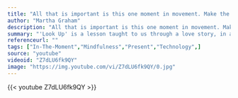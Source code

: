 ```yaml
---
title: "All that is important is this one moment in movement. Make the moment important, vital, and worth living. Do not let it slip away unnoticed and unused."
author: "Martha Graham"
description: "All that is important is this one moment in movement. Make the moment important, vital, and worth living. Do not let it slip away unnoticed and unused. - Martha Graham quotes from GetInspired365.com"
summary: "'Look Up' is a lesson taught to us through a love story, in a world where we continue to find ways to make it easier for us to connect with one another, but always results in us spending more time alone."
referenceurl: ""
tags: ["In-The-Moment","Mindfulness","Present","Technology",]
source: "youtube"
videoid: "Z7dLU6fk9QY"
image: "https://img.youtube.com/vi/Z7dLU6fk9QY/0.jpg"
---
```


{{< youtube Z7dLU6fk9QY >}}
